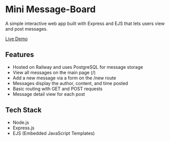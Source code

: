 # Mini Message-Board
A simple interactive web app built with Express and EJS that lets users view and post messages.

[Live Demo](https://message-board-production-1a0a.up.railway.app/)

## Features
- Hosted on Railway and uses PostgreSQL for message storage
- View all messages on the main page (/)
- Add a new message via a form on the /new route
- Messages display the author, content, and time posted
- Basic routing with GET and POST requests
- Message detail view for each post
  
## Tech Stack
- Node.js
- Express.js
- EJS (Embedded JavaScript Templates)


